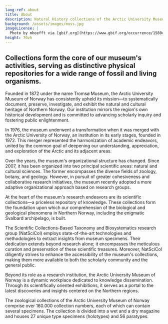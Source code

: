 ```yaml
---
lang-ref: about
title: About
description: Natural History collections of the Arctic University Museum of Norway 
background: /assets/images/moss.jpg
imageLicense: |
  Photo by mhoefft via [gbif.org](https://www.gbif.org/occurrence/1580487687)
height: 70vh
---
```


## Collections form the core of our museum's activities, serving as distinctive physical repositories for a wide range of fossil and living organisms.

Founded in 1872 under the name Tromsø Museum, the Arctic University Museum of Norway has consistently upheld its mission—to systematically document, preserve, investigate, and exhibit the natural and cultural heritage of Northern Norway. Our institution mirrors the region's own historical development and is committed to advancing scholarly inquiry and fostering public enlightenment. 

In 1976, the museum underwent a transformation when it was merged with the Arctic University of Norway, an institution in its early stages, founded in 1972. This merger represented the harmonization of academic endeavors, united by the common goal of deepening our understanding, appreciation, and exploration of the Arctic and its adjacent areas. 

Over the years, the museum's organizational structure has changed. Since 2007, it has been organized into two principal scientific areas: natural and cultural sciences. The former encompasses the diverse fields of zoology, botany, and geology. However, in pursuit of greater cohesiveness and collaborative research initiatives, the museum recently adopted a more adaptive organizational approach based on research groups.  

At the heart of the museum's research endeavors are its scientific collections—a priceless repository of knowledge. These collections form the foundation upon which our comprehension of the biological and geological phenomena in Northern Norway, including the enigmatic Svalbard archipelago, is built.  

The Scientific Collections-Based Taxonomy and Biosystematics research group (NatSciCol) employs state-of-the-art technologies and methodologies to extract insights from museum specimens. Their dedication extends beyond research alone; it encompasses the meticulous curation and preservation of these scientific treasures. Moreover, NatSciCol diligently strives to enhance the accessibility of the museum's collections, making them more available to both the scholarly community and the general public. 

Beyond its role as a research institution, the Arctic University Museum of Norway is a dynamic workplace dedicated to knowledge dissemination. Through its scientifically oriented exhibitions, it serves as a portal to the latest discoveries and insights centered on the Northern regions. 

The zoological collections of the Arctic University Museum of Norway comprise over 160.000 collection numbers, each of which can contain several specimens. The collection is divided into a wet and a dry magazine and houses 27 unique type specimens (holotypes) and 56 paratypes.
